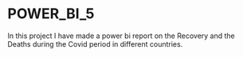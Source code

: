 # POWER_BI_5
In this project I have made a power bi report on the Recovery and the Deaths during the Covid period in different countries.
